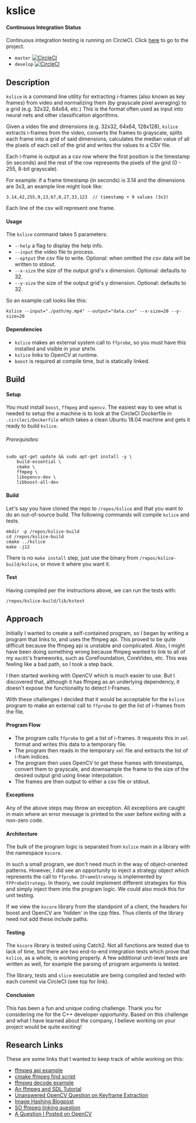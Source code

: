 # kslice

#### Continuous Integration Status

Continuous integration testing is running on CircleCI. Click [here](https://circleci.com/gh/webern/kslice) to go to the project.

  * `master` [![CircleCI](https://circleci.com/gh/webern/kslice/tree/master.svg?style=svg)](https://circleci.com/gh/webern/kslice/tree/master)
  * `develop` [![CircleCI](https://circleci.com/gh/webern/kslice/tree/develop.svg?style=svg)](https://circleci.com/gh/webern/kslice/tree/develop)

## Description

`kslice` is a command line utility for extracting i-frames (also known as key frames) from video and normalizing them (by grayscale pixel averaging) to a grid (e.g. 32x32, 64x64, etc.) This is the format often used as input into neural nets and other classification algorithms.

Given a video file and dimensions (e.g. 32x32, 64x64, 128x128), `kslice` extracts i-frames from the video, converts the frames to grayscale, splits each frame into a grid of said dimensions, calculates the median value of all the pixels of each cell of the grid and writes the values to a CSV file.

Each i-frame is output as a csv row where the first position is the timestamp (in seconds) and the rest of the row represents the pixels of the grid (0 - 255, 8-bit grayscale).

For example: if a frame timestamp (in seconds) is 3.14 and the dimensions are 3x3, an example line might look like:

`3.14,42,255,9,13,67,0,27,33,123  // timestamp + 9 values (3x3)`

Each line of the csv will represent one frame.

#### Usage

The `kslice` command takes 5 parameters:

  * `--help` a flag to display the help info.
  * `--input` the video file to process.
  * `--optput` the csv file to write. Optional: when omitted the csv data will be written to stdout.
  * `--x-size` the size of the output grid's x dimension. Optional: defaults to 32.
  * `--y-size` the size of the output grid's y dimension. Optional: defaults to 32.

So an example call looks like this:

`kslice --input="./path/my.mp4" --output="data.csv" --x-size=20 --y-size=20`

#### Dependencies

  * `kslice` makes an external system call to `ffprobe`, so you must have this installed and visible in your `$PATH`.
  * `kslice` links to OpenCV at runtime.
  * `boost` is required at compile time, but is statically linked.

## Build

#### Setup

You must install `boost`, `ffmpeg` and `opencv`. The easiest way to see what is needed to setup the a machine is to look at the CircleCI Dockerfile in `.circleci/Dockerfile` which takes a clean Ubuntu 18.04 machine and gets it ready to build `kslice`.

###### Prerequisites:

```
sudo apt-get update && sudo apt-get install -y \
    build-essential \
    cmake \
    ffmpeg \
    libopencv-dev \
    libboost-all-dev
```

#### Build

Let's say you have cloned the repo to `/repos/kslice` and that you want to do an out-of-source build. The following commands will compile `kslice` and tests.

```
mkdir -p /repos/kslice-build
cd /repos/kslice-build
cmake ../kslice
make -j12
```

There is no `make install` step, just use the binary from `/repos/kslice-build/kslice`, or move it where you want it.

#### Test

Having compiled per the instructions above, we can run the tests with:

`/repos/kslice-build/lib/kstest`

## Approach

Initially I wanted to create a self-contained program, so I began by writing a program that links to, and uses the ffmpeg api. This proved to be quite difficult because the ffmpeg api is unstable and complicated. Also, I might have been doing something wrong because ffmpeg wanted to link to all of my `macOS`'s frameworks, such as CoreFoundation, CoreVideo, etc. This was feeling like a bad path, so I took a step back.

I then started working with OpenCV which is much easier to use. But I discovered that, although it has ffmpeg as an underlying dependency, it doesn't expose the functionality to detect I-Frames.

With these challenges I decided that it would be acceptable for the `kslice` program to make an external call to `ffprobe` to get the list of i-frames from the file.

#### Program Flow

  * The program calls `ffprobe` to get a list of i-frames. It requests this in `xml` format and writes this data to a temporary file.
  * The program then reads in the temporary `xml` file and extracts the list of i-fram indices.
  * The program then uses OpenCV to get these frames with timestamps, convert them to grayscale, and downsample the frame to the size of the desired output grid using linear interpolation.
  * The frames are then output to either a csv file or stdout.

#### Exceptions

Any of the above steps may throw an exception. All exceptions are caught in main where an error message is printed to the user before exiting with a non-zero code.

#### Architecture

The bulk of the program logic is separated from `kslice` main in a library with the namespace `kscore`.

In such a small program, we don't need much in the way of object-oriented patterns. However, I did see an opportunity to inject a strategy object which represents the call to `ffprobe`. `IFrameStrategy` is implemented by `FFProbeStrategy`.  In theory, we could implement different strategies for this and simply inject them into the program logic. We could also mock this for unit testing.

If we view the `kscore` library from the standpoint of a client, the headers for boost and OpenCV are 'hidden' in the cpp files. Thus clients of the library need not add these include paths.

#### Testing

The `kscore` library is tested using Catch2. Not all functions are tested due to lack of time, but there are two end-to-end integration tests which prove that `kslice`, as a whole, is working properly. A few additional unit-level tests are written as well, for example the parsing of program arguments is tested.

The library, tests and `slice` executable are being compiled and tested with each commit via CircleCI (see top for link).

#### Conclusion

This has been a fun and unique coding challenge. Thank you for considering me for the C++ developer opportunity. Based on this challenge and what I have learned about the company, I believe working on your project would be quite exciting!

## Research Links

These are some links that I wanted to keep track of while working on this:

  * [ffmpeg api example](https://www.ffmpeg.org/doxygen/0.6/api-example_8c-source.html)
  * [cmake ffmpeg find script](https://gist.github.com/royshil/6318407)
  * [ffmpeg decode example](https://unick-soft.ru/article.php?id=14)
  * [An ffmpeg and SDL Tutorial](http://dranger.com/ffmpeg/tutorial01.html)
  * [Unanswered OpenCV Question on Keyframe Extraction](http://answers.opencv.org/question/60390/how-to-get-keyframes-from-videofile/)
  * [Image Hashing Blogpost](https://www.pyimagesearch.com/2017/11/27/image-hashing-opencv-python/)
  * [SO ffmpeg linking question](https://stackoverflow.com/questions/25742626/ffmpeg-link-error)
  * [A Question I Posted on OpenCV](http://answers.opencv.org/question/209548/extracting-keyframes-i-frames-from-a-video)
